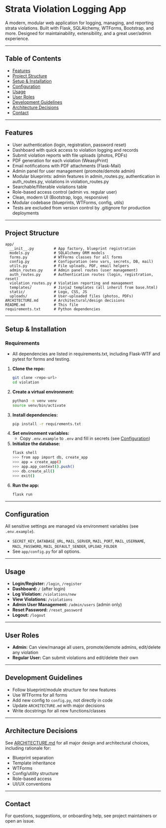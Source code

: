 # Strata Violation Logging App

A modern, modular web application for logging, managing, and reporting strata violations. Built with Flask, SQLAlchemy, WTForms, Bootstrap, and more. Designed for maintainability, extensibility, and a great user/admin experience.

---

## Table of Contents
- [Features](#features)
- [Project Structure](#project-structure)
- [Setup & Installation](#setup--installation)
- [Configuration](#configuration)
- [Usage](#usage)
- [User Roles](#user-roles)
- [Development Guidelines](#development-guidelines)
- [Architecture Decisions](#architecture-decisions)
- [Contact](#contact)

---

## Features
- User authentication (login, registration, password reset)
- Dashboard with quick access to violation logging and records
- Submit violation reports with file uploads (photos, PDFs)
- PDF generation for each violation (WeasyPrint)
- Email notifications with PDF attachments (Flask-Mail)
- Admin panel for user management (promote/demote admin)
- Modular blueprints: admin features in admin_routes.py, authentication in auth_routes.py, violations in violation_routes.py
- Searchable/filterable violations table
- Role-based access control (admin vs. regular user)
- Clean, modern UI (Bootstrap, logo, responsive)
- Modular codebase (blueprints, WTForms, config, utils)
- Tests are excluded from version control by .gitignore for production deployments

---

## Project Structure
```
app/
  __init__.py         # App factory, blueprint registration
  models.py           # SQLAlchemy ORM models
  forms.py            # WTForms classes for all forms
  config.py           # Configuration (env vars, secrets, DB, mail)
  utils.py            # File uploads, PDF, email helpers
  admin_routes.py     # Admin panel routes (user management)
  auth_routes.py      # Authentication routes (login, registration, reset)
  violation_routes.py # Violation reporting and management
  templates/          # Jinja2 templates (all inherit from base.html)
  static/             # Logo, CSS, JS
  uploads/            # User-uploaded files (photos, PDFs)
ARCHITECTURE.md       # Architectural/design decisions
README.md             # This file
requirements.txt      # Python dependencies
```

---

## Setup & Installation

### Requirements
- All dependencies are listed in requirements.txt, including Flask-WTF and pytest for forms and testing.
1. **Clone the repo:**
   ```bash
   git clone <repo-url>
   cd violation
   ```
2. **Create a virtual environment:**
   ```bash
   python3 -m venv venv
   source venv/bin/activate
   ```
3. **Install dependencies:**
   ```bash
   pip install -r requirements.txt
   ```
4. **Set environment variables:**
   - Copy `.env.example` to `.env` and fill in secrets (see [Configuration](#configuration))
5. **Initialize the database:**
   ```bash
   flask shell
   >>> from app import db, create_app
   >>> app = create_app()
   >>> app.app_context().push()
   >>> db.create_all()
   >>> exit()
   ```
6. **Run the app:**
   ```bash
   flask run
   ```

---

## Configuration
All sensitive settings are managed via environment variables (see `.env.example`).
- `SECRET_KEY`, `DATABASE_URL`, `MAIL_SERVER`, `MAIL_PORT`, `MAIL_USERNAME`, `MAIL_PASSWORD`, `MAIL_DEFAULT_SENDER`, `UPLOAD_FOLDER`
- See `app/config.py` for all options.

---

## Usage
- **Login/Register:** `/login`, `/register`
- **Dashboard:** `/` (after login)
- **Log Violation:** `/violations/new`
- **View Violations:** `/violations`
- **Admin User Management:** `/admin/users` (admin only)
- **Reset Password:** `/reset_password`
- **Logout:** `/logout`

---

## User Roles
- **Admin:** Can view/manage all users, promote/demote admins, edit/delete any violation
- **Regular User:** Can submit violations and edit/delete their own

---

## Development Guidelines
- Follow blueprint/module structure for new features
- Use WTForms for all forms
- Add new config to `config.py`, not directly in code
- Update `ARCHITECTURE.md` with major decisions
- Write docstrings for all new functions/classes

---

## Architecture Decisions
See [ARCHITECTURE.md](./ARCHITECTURE.md) for all major design and architectural choices, including rationale for:
- Blueprint separation
- Template inheritance
- WTForms
- Config/utility structure
- Role-based access
- UI/UX conventions

---

## Contact
For questions, suggestions, or onboarding help, see project maintainers or open an issue.
